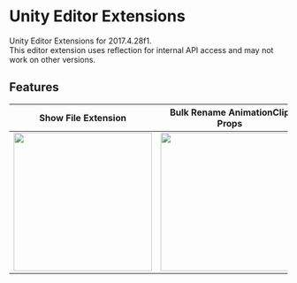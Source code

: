 # Unity Editor Extensions

Unity Editor Extensions for 2017.4.28f1.  
This editor extension uses reflection for internal API access and may not work on other versions.


## Features

| Show File Extension | Bulk Rename AnimationClip Props |
| -------------------- | ------------------------------ |
|<img width="250" src="https://user-images.githubusercontent.com/10832834/66571899-0a860100-ebab-11e9-9862-b789c3426634.png">|<img width="250" src="https://user-images.githubusercontent.com/10832834/66571696-afeca500-ebaa-11e9-9c25-739cc65a01d5.png"> |
